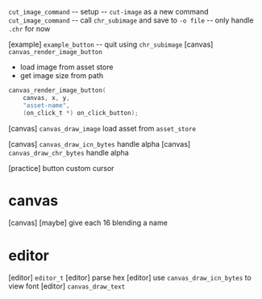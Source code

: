 `cut_image_command` -- setup -- `cut-image` as a new command
`cut_image_command` -- call `chr_subimage` and save to `-o file` -- only handle `.chr` for now

[example] `example_button` -- quit using `chr_subimage`
[canvas] `canvas_render_image_button`

- load image from asset store
- get image size from path

```c
canvas_render_image_button(
    canvas, x, y,
    "asset-name",
    (on_click_t *) on_click_button);
```

[canvas] `canvas_draw_image` load asset from `asset_store`

[canvas] `canvas_draw_icn_bytes` handle alpha
[canvas] `canvas_draw_chr_bytes` handle alpha

[practice] button custom cursor

# canvas

[canvas] [maybe] give each 16 blending a name

# editor

[editor] `editor_t`
[editor] parse hex
[editor] use `canvas_draw_icn_bytes` to view font
[editor] `canvas_draw_text`
